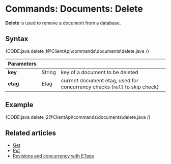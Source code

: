 # Commands: Documents: Delete

**Delete** is used to remove a document from a database.

## Syntax

{CODE:java delete_1@ClientApi\commands\documents\delete.java /}

| Parameters | | |
| ------------- | ------------- | ----- |
| **key** | String | key of a document to be deleted |
| **etag** | Etag | current document etag, used for concurrency checks (`null` to skip check) |

## Example

{CODE:java delete_2@ClientApi\commands\documents\delete.java /}

## Related articles

- [Get](../../../client-api/commands/documents/get)  
- [Put](../../../client-api/commands/documents/put)  
- [Revisions and concurrency with ETags](../../../client-api/concurrency/revisions-and-concurrency-with-etags)   

